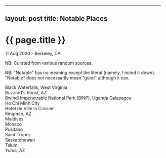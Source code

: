  ---
layout: post
title: Notable Places
---

{{ page.title }}
================

<p class="meta">11 Aug 2020 - Berkeley, CA</p>

NB: Curated from various random sources.

NB: "Notable" has no meaning except the literal (namely, I noted it down). "Notable" does not necessarily mean "good" although it can.

Black Waterfalls, West Virginia  
Buzzard's Roost, AZ  
Bwindi Impenetrable National Park (BINP), Uganda
Galapagos  
Ho Chi Minh City  
Hotel de Ville in Crissier  
Kingman, AZ  
Maldives  
Monaco  
Pusitano  
Saint Tropez  
Saskatchewan  
Talum  
Yuma, AZ
